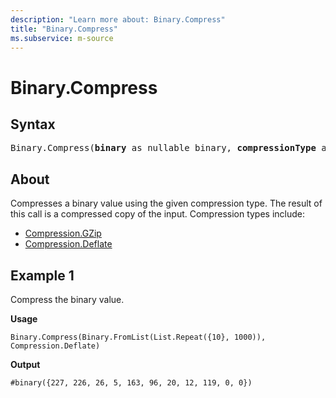 ```yaml
---
description: "Learn more about: Binary.Compress"
title: "Binary.Compress"
ms.subservice: m-source
---
```

# Binary.Compress

## Syntax

<pre>
Binary.Compress(<b>binary</b> as nullable binary, <b>compressionType</b> as number) as nullable binary
</pre>

## About

Compresses a binary value using the given compression type. The result of this call is a compressed copy of the input. Compression types include:

* [Compression.GZip](compression-type.md)
* [Compression.Deflate](compression-type.md)

## Example 1

Compress the binary value.

**Usage**

```powerquery-m
Binary.Compress(Binary.FromList(List.Repeat({10}, 1000)), Compression.Deflate)
```

**Output**

`#binary({227, 226, 26, 5, 163, 96, 20, 12, 119, 0, 0})`
